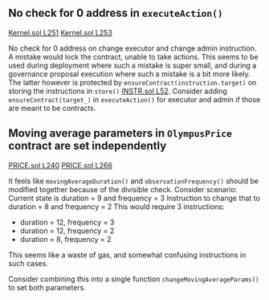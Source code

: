## No check for 0 address in `executeAction()`
[Kernel.sol L251](https://github.com/code-423n4/2022-08-olympus/blob/main/src/Kernel.sol#L251)
[Kernel.sol L253](https://github.com/code-423n4/2022-08-olympus/blob/main/src/Kernel.sol#L253)

No check for 0 address on change executor and change admin instruction. A mistake would lock the contract, unable to take actions. This seems to be used during deployment where such a mistake is super small, and during a governance proposal execution where such a mistake is a bit more likely. The latter however is protected by `ensureContract(instruction.target)` on storing the instructions in `store()` [INSTR.sol L52](https://github.com/code-423n4/2022-08-olympus/blob/main/src/modules/INSTR.sol#L52). Consider adding `ensureContract(target_)` in `executeAction()` for executor and admin if those are meant to be contracts.

## Moving average parameters in `OlympusPrice` contract are set independently
[PRICE.sol L240](https://github.com/code-423n4/2022-08-olympus/blob/main/src/modules/PRICE.sol#L240)
[PRICE.sol L266](https://github.com/code-423n4/2022-08-olympus/blob/main/src/modules/PRICE.sol#L266)

It feels like `movingAverageDuration()` and `observationFrequency()` should be modified together because of the divisible check.
Consider scenario:
Current state is duration = 9 and frequency = 3
Instruction to change that to duration = 8 and frequency = 2
This would require 3 instructions:
- duration = 12, frequency = 3
- duration = 12, frequency = 2
- duration = 8, frequency = 2

This seems like a waste of gas, and somewhat confusing instructions in such cases.

Consider combining this into a single function `changeMovingAverageParams()` to set both parameters.